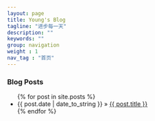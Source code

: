 ```yaml
---
layout: page
title: Young's Blog
tagline: "进步每一天"
description: ""
keywords: ""
group: navigation
weight : 1
nav_tag : "首页"
---
```



### Blog Posts

<ul class="posts">
  {% for post in site.posts %}
    <li><span>{{ post.date | date_to_string }}</span> &raquo; <a href="{{ BASE_PATH }}{{ post.url }}">{{ post.title }}</a></li>
  {% endfor %}
</ul>

